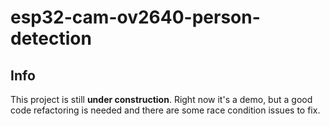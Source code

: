 # esp32-cam-ov2640-person-detection



## Info

This project is still **under construction**. Right now it's a demo, but a good code refactoring is needed and there are some race condition issues to fix.
